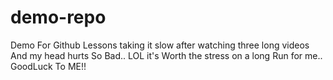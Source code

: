 # demo-repo
Demo For Github  Lessons
taking it slow after watching three long videos 
And my head hurts So Bad.. LOL 
it's Worth the stress on a long Run for me..
GoodLuck To ME!!
